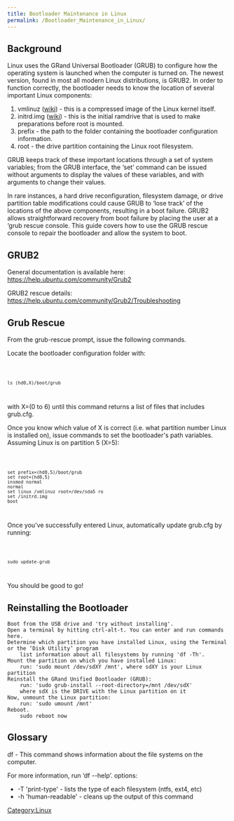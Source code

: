 ```yaml
---
title: Bootloader Maintenance in Linux
permalink: /Bootloader_Maintenance_in_Linux/
---
```


Background
----------

Linux uses the GRand Universal Bootloader (GRUB) to configure how the operating system is launched when the computer is turned on. The newest version, found in most all modern Linux distributions, is GRUB2. In order to function correctly, the bootloader needs to know the location of several important Linux components:

1.  vmlinuz ([wiki](http://en.wikipedia.org/wiki/vmlinux)) - this is a compressed image of the Linux kernel itself.
2.  initrd.img ([wiki](http://en.wikipedia.org/wiki/Initrd)) - this is the initial ramdrive that is used to make preparations before root is mounted.
3.  prefix - the path to the folder containing the bootloader configuration information.
4.  root - the drive partition containing the Linux root filesystem.

GRUB keeps track of these important locations through a set of system variables; from the GRUB interface, the ‘set’ command can be issued without arguments to display the values of these variables, and with arguments to change their values.

In rare instances, a hard drive reconfiguration, filesystem damage, or drive partition table modifications could cause GRUB to ‘lose track’ of the locations of the above components, resulting in a boot failure. GRUB2 allows straightforward recovery from boot failure by placing the user at a ‘grub rescue console. This guide covers how to use the GRUB rescue console to repair the bootloader and allow the system to boot.

GRUB2
-----

General documentation is available here: <https://help.ubuntu.com/community/Grub2>

GRUB2 rescue details: <https://help.ubuntu.com/community/Grub2/Troubleshooting>

Grub Rescue
-----------

From the grub-rescue prompt, issue the following commands.

Locate the bootloader configuration folder with:

<code>

    ls (hd0,X)/boot/grub

</code>

with X=(0 to 6) until this command returns a list of files that includes grub.cfg.

Once you know which value of X is correct (i.e. what partition number Linux is installed on), issue commands to set the bootloader's path variables. Assuming Linux is on partition 5 (X=5):

<code>

    set prefix=(hd0,5)/boot/grub
    set root=(hd0,5)
    insmod normal
    normal
    set linux /vmlinuz root=/dev/sda5 ro
    set /initrd.img
    boot

</code>

Once you’ve successfully entered Linux, automatically update grub.cfg by running:

<code>

    sudo update-grub

</code>

You should be good to go!

Reinstalling the Bootloader
---------------------------

    Boot from the USB drive and 'try without installing'.
    Open a terminal by hitting ctrl-alt-t. You can enter and run commands here.
    Determine which partition you have installed Linux, using the Terminal or the ‘Disk Utility’ program
        list information about all filesystems by running 'df -Th'.
    Mount the partition on which you have installed Linux:
        run: 'sudo mount /dev/sdXY /mnt', where sdXY is your Linux partition
    Reinstall the GRand Unified Bootloader (GRUB):
        run: 'sudo grub-install --root-directory=/mnt /dev/sdX'
        where sdX is the DRIVE with the Linux partition on it
    Now, unmount the Linux partition:
        run: 'sudo umount /mnt'
    Reboot.
        sudo reboot now

Glossary
--------

df - This command shows information about the file systems on the computer.

For more information, run ‘df --help’. options:

-   -T 'print-type' - lists the type of each filesystem (ntfs, ext4, etc)
-   -h 'human-readable' - cleans up the output of this command

[Category:Linux](/Category:Linux "wikilink")
